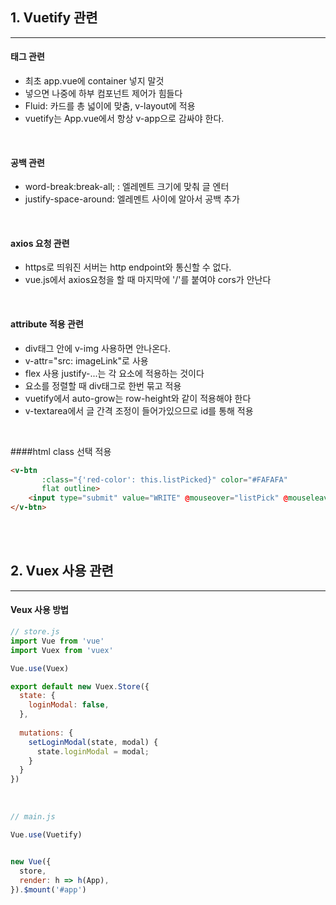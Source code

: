 ## 1. Vuetify 관련

<hr>

#### 태그 관련

- 최초 app.vue에 container 넣지 말것
- 넣으면 나중에 하부 컴포넌트 제어가 힘들다
- Fluid: 카드를 총 넓이에 맞춤, v-layout에 적용
- vuetify는 App.vue에서 항상 v-app으로 감싸야 한다.

<br>

#### 공백 관련

- word-break:break-all; : 엘레멘트 크기에 맞춰 글 엔터
- justify-space-around: 엘레멘트 사이에 알아서 공백 추가

<br>

#### axios 요청 관련

- https로 띄워진 서버는 http endpoint와 통신할 수 없다.
- vue.js에서 axios요청을 할 때 마지막에 '/'를 붙여야 cors가 안난다

<br>

#### attribute 적용 관련

- div태그 안에 v-img 사용하면 안나온다.
- v-attr="src: imageLink"로 사용
- flex 사용
  justify-...는 각 요소에 적용하는 것이다
- 요소를 정렬할 때 div태그로 한번 묶고 적용
- vuetify에서 auto-grow는 row-height와 같이 적용해야 한다
- v-textarea에서 글 간격 조정이 들어가있으므로 id를 통해 적용

<br>

####html class 선택 적용

```html
<v-btn
       :class="{'red-color': this.listPicked}" color="#FAFAFA"
       flat outline>
    <input type="submit" value="WRITE" @mouseover="listPick" @mouseleave="listPick">
</v-btn>
```

<br>

<br>

## 2. Vuex 사용 관련

<hr>

#### Veux 사용 방법

```javascript
// store.js
import Vue from 'vue'
import Vuex from 'vuex'

Vue.use(Vuex)

export default new Vuex.Store({
  state: {
    loginModal: false,
  },
  
  mutations: {
    setLoginModal(state, modal) {
      state.loginModal = modal;
    }
  }
})
```

<br>

```javascript
// main.js

Vue.use(Vuetify)


new Vue({
  store,
  render: h => h(App),
}).$mount('#app')


```

<br>



